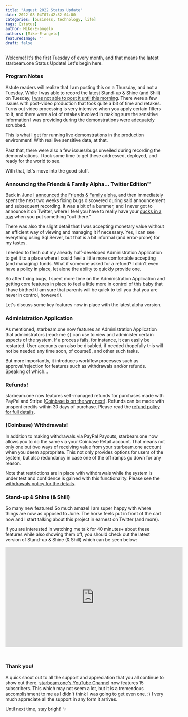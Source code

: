 ```yaml
---
title: "August 2022 Status Update"
date: 2022-08-04T07:42:32-04:00
categories: [business, technology, life]
tags: [status]
author: Mike-E-angelo
authors: [Mike-E-angelo]
featuredImage: ''
draft: false
---
```


Welcome!  It's the first Tuesday of every month, and that means the latest starbeam.one Status Update!  Let's begin here.

### Program Notes

Astute readers will realize that I am posting this on a Thursday, and not a Tuesday.  While I was able to record the latest Stand-up & Shine (and Shill) on Tuesday, [I was not able to post it until this morning](https://youtu.be/aJ0wyH5B2Nk).  There were a few issues with post-video production that took quite a bit of time and retakes.  Turns out video processing is very intensive when you apply certain filters to it, and there were a lot of retakes involved in making sure the sensitive information I was providing during the demonstrations were adequately scrubbed.

This is what I get for running live demonstrations in the production environment!  With real live sensitive data, at that.

Past that, there were also a few issues/bugs unveiled during recording the demonstrations.  I took some time to get these addressed, deployed, and ready for the world to see.

With that, let's move into the good stuff.

### Announcing the Friends & Family  Alpha... Twitter Edition™

Back in June [I announced the Friends & Family alpha](https://blog.starbeam.one/2022/06/june-2022-status-update/), and then immediately spent the next two weeks fixing bugs discovered during said announcement and subsequent recording.  It was a bit of a bummer, and I never got to announce it on Twitter, where I feel you have to really have your [ducks in a row](https://www.btb.termiumplus.gc.ca/tpv2guides/guides/wrtps/index-eng.html?lang=eng&lettr=indx_catlog_i&page=9vF-dOfBT0jI.html#:~:text=To%20get%20your%20ducks%20in,the%20origin%20of%20this%20expression.) when you put something "out there."

There was also the slight detail that I was accepting monetary value without an efficient way of viewing and managing it if necessary.  Yes, I can see everything using Sql Server, but that is a bit informal (and error-prone) for my tastes.  

I needed to flesh out my already half-developed Administration Application to get it to a place where I could feel a little more comfortable accepting (and managing) funds.  What if someone asked for a refund?  I didn't even have a policy in place, let alone the ability to quickly provide one.

So after fixing bugs, I spent more time on the Administration Application and getting core features in place to feel a little more in control of this baby that I have birthed (I am sure that parents will be quick to tell you that you are never in control, however!).

Let's discuss some key features now in place with the latest alpha version.

### Administration Application

As mentioned, starbeam.one now features an Administration Application that administrators (read: me :)) can use to view and administer certain aspects of the system.  If a process fails, for instance, it can easily be restarted.  User accounts can also be disabled, if needed (hopefully this will not be needed any time soon, of course!), and other such tasks.

But more importantly, it introduces workflow processes such as approval/rejection for features such as withdrawals and/or refunds.  Speaking of which...

### Refunds!

starbeam.one now features self-managed refunds for purchases made with PayPal and Stripe ([Coinbase is on the way next](https://forums.coinbasecloud.dev/t/refunds-for-coinbase-commerce-beta/1014)).  Refunds can be made with unspent credits within 30 days of purchase.  Please read the [refund policy for full details](https://alpha.starbeam.one/policies/refunds).

### (Coinbase) Withdrawals!

In addition to making withdrawals via PayPal Payouts, starbeam.one now allows you to do the same via your Coinbase Retail account.  That means not only one but *two* ways of receiving value from your starbeam.one account when you deem appropriate.  This not only provides options for users of the system, but also redundancy in case one of the off ramps go down for any reason.

Note that restrictions are in place with withdrawals while the system is under test and confidence is gained with this functionality.  Please see the [withdrawals policy for the details](https://alpha.starbeam.one/policies/withdrawals).

### Stand-up & Shine (& Shill)

So many new features!  So much amaze!  I am super happy with where things are now as opposed to June.  The horse feels put in front of the cart now and I start talking about this project in earnest on Twitter (and more).

If you are interested in watching me talk for 40 minutes+ about these features while also showing them off, you should check out the latest version of Stand-up & Shine (& Shill) which can be seen below:

<iframe width="560" height="315" src="https://www.youtube.com/embed/aJ0wyH5B2Nk" title="YouTube video player" frameborder="0" allow="accelerometer; autoplay; clipboard-write; encrypted-media; gyroscope; picture-in-picture" allowfullscreen style="margin-bottom: 2em"></iframe>

### Thank you!

A quick shout out to all the support and appreciation that you all continue to show out there.  [starbeam.one's YouTube Channel](https://www.youtube.com/channel/UCe06CeIw3-YUqiXLQZMbiSA/) now features 15 subscribers. This which may not seem a lot, but it is a tremendous accomplishment to me as I didn't think I was going to get even one. :)  I very much appreciate all the support in any form it arrives.

Until next time, stay bright! ✨
